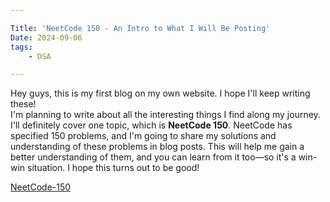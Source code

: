 ```yaml
---

Title: 'NeetCode 150 - An Intro to What I Will Be Posting'  
Date: 2024-09-06  
tags: 
    - DSA

---
```


Hey guys, this is my first blog on my own website. I hope I'll keep writing these!  
I'm planning to write about all the interesting things I find along my journey. I'll definitely cover one topic, which is **NeetCode 150**. NeetCode has specified 150 problems, and I'm going to share my solutions and understanding of these problems in blog posts. This will help me gain a better understanding of them, and you can learn from it too—so it's a win-win situation. I hope this turns out to be good!  

[NeetCode-150](https://neetcode.io/roadmap)